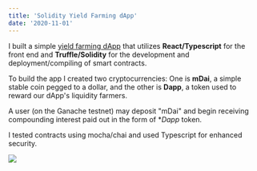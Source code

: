 ```yaml
---
title: 'Solidity Yield Farming dApp'
date: '2020-11-01'
---
```



I built a simple <a href="https://defi-dapp-farm.vercel.app/">yield farming dApp</a> that utilizes **React/Typescript** for the front end and **Truffle/Solidity** for the development and deployment/compiling of smart contracts. 

To build the app I created two cryptocurrencies: One is **mDai**, a simple stable coin pegged to a dollar, and the other is **Dapp**, a token used to reward our dApp's liquidity farmers. 

A user (on the Ganache testnet) may deposit "mDai" and begin receiving compounding interest paid out in the form of **Dapp* token.

I tested contracts using mocha/chai and used Typescript for enhanced security. 

<img src="https://camo.githubusercontent.com/cb761cb389967c147a6ad8e6d7936bd4d86734d9a2e4221dda5439454b8a45d9/68747470733a2f2f692e696d6775722e636f6d2f7974694a5377722e676966" />